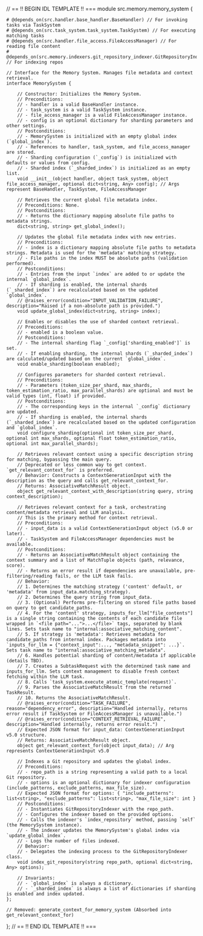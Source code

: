 // == !! BEGIN IDL TEMPLATE !! ===
module src.memory.memory_system {

    # @depends_on(src.handler.base_handler.BaseHandler) // For invoking tasks via TaskSystem
    # @depends_on(src.task_system.task_system.TaskSystem) // For executing matching tasks
    # @depends_on(src.handler.file_access.FileAccessManager) // For reading file content
    # @depends_on(src.memory.indexers.git_repository_indexer.GitRepositoryIndexer) // For indexing repos

    // Interface for the Memory System. Manages file metadata and context retrieval.
    interface MemorySystem {

        // Constructor: Initializes the Memory System.
        // Preconditions:
        // - handler is a valid BaseHandler instance.
        // - task_system is a valid TaskSystem instance.
        // - file_access_manager is a valid FileAccessManager instance.
        // - config is an optional dictionary for sharding parameters and other settings.
        // Postconditions:
        // - MemorySystem is initialized with an empty global index (`global_index`).
        // - References to handler, task_system, and file_access_manager are stored.
        // - Sharding configuration (`_config`) is initialized with defaults or values from config.
        // - Sharded index (`_sharded_index`) is initialized as an empty list.
        void __init__(object handler, object task_system, object file_access_manager, optional dict<string, Any> config); // Args represent BaseHandler, TaskSystem, FileAccessManager

        // Retrieves the current global file metadata index.
        // Preconditions: None.
        // Postconditions:
        // - Returns the dictionary mapping absolute file paths to metadata strings.
        dict<string, string> get_global_index();

        // Updates the global file metadata index with new entries.
        // Preconditions:
        // - index is a dictionary mapping absolute file paths to metadata strings. Metadata is used for the 'metadata' matching strategy.
        // - File paths in the index MUST be absolute paths (validation performed).
        // Postconditions:
        // - Entries from the input `index` are added to or update the internal `global_index`.
        // - If sharding is enabled, the internal shards (`_sharded_index`) are recalculated based on the updated `global_index`.
        // @raises_error(condition="INPUT_VALIDATION_FAILURE", description="Raised if a non-absolute path is provided.")
        void update_global_index(dict<string, string> index);

        // Enables or disables the use of sharded context retrieval.
        // Preconditions:
        // - enabled is a boolean value.
        // Postconditions:
        // - The internal sharding flag `_config['sharding_enabled']` is set.
        // - If enabling sharding, the internal shards (`_sharded_index`) are calculated/updated based on the current `global_index`.
        void enable_sharding(boolean enabled);

        // Configures parameters for sharded context retrieval.
        // Preconditions:
        // - Parameters (token_size_per_shard, max_shards, token_estimation_ratio, max_parallel_shards) are optional and must be valid types (int, float) if provided.
        // Postconditions:
        // - The corresponding keys in the internal `_config` dictionary are updated.
        // - If sharding is enabled, the internal shards (`_sharded_index`) are recalculated based on the updated configuration and `global_index`.
        void configure_sharding(optional int token_size_per_shard, optional int max_shards, optional float token_estimation_ratio, optional int max_parallel_shards);

        // Retrieves relevant context using a specific description string for matching, bypassing the main query.
        // Deprecated or less common way to get context. `get_relevant_context_for` is preferred.
        // Behavior: Constructs a ContextGenerationInput with the description as the query and calls get_relevant_context_for.
        // Returns: AssociativeMatchResult object.
        object get_relevant_context_with_description(string query, string context_description);

        // Retrieves relevant context for a task, orchestrating content/metadata retrieval and LLM analysis.
        // This is the primary method for context retrieval.
        // Preconditions:
        // - input_data is a valid ContextGenerationInput object (v5.0 or later).
        // - TaskSystem and FileAccessManager dependencies must be available.
        // Postconditions:
        // - Returns an AssociativeMatchResult object containing the context summary and a list of MatchTuple objects (path, relevance, score).
        // - Returns an error result if dependencies are unavailable, pre-filtering/reading fails, or the LLM task fails.
        // Behavior:
        // 1. Determines the matching strategy ('content' default, or 'metadata' from input_data.matching_strategy).
        // 2. Determines the query string from input_data.
        // 3. (Optional) Performs pre-filtering on stored file paths based on query to get candidate_paths.
        // 4. For the 'content' strategy, inputs_for_llm["file_contents"] is a single string containing the contents of each candidate file wrapped in `<file path="...">...</file>` tags, separated by blank lines. Sets task name to "internal:associative_matching_content".
        // 5. If strategy is 'metadata': Retrieves metadata for candidate_paths from internal index. Packages metadata into `inputs_for_llm = {"context_input":..., "metadata_snippet": ...}`. Sets task name to "internal:associative_matching_metadata".
        // 6. Handles potential sharding of content/metadata if applicable (details TBD).
        // 7. Creates a SubtaskRequest with the determined task name and inputs_for_llm. Sets context management to disable fresh context fetching within the LLM task.
        // 8. Calls `task_system.execute_atomic_template(request)`.
        // 9. Parses the AssociativeMatchResult from the returned TaskResult.
        // 10. Returns the AssociativeMatchResult.
        // @raises_error(condition="TASK_FAILURE", reason="dependency_error", description="Handled internally, returns error result if TaskSystem or FileAccessManager is unavailable.")
        // @raises_error(condition="CONTEXT_RETRIEVAL_FAILURE", description="Handled internally, returns error result.")
        // Expected JSON format for input_data: ContextGenerationInput v5.0 structure.
        // Returns: AssociativeMatchResult object.
        object get_relevant_context_for(object input_data); // Arg represents ContextGenerationInput v5.0

        // Indexes a Git repository and updates the global index.
        // Preconditions:
        // - repo_path is a string representing a valid path to a local Git repository.
        // - options is an optional dictionary for indexer configuration (include_patterns, exclude_patterns, max_file_size).
        // Expected JSON format for options: { "include_patterns": list<string>, "exclude_patterns": list<string>, "max_file_size": int }
        // Postconditions:
        // - Instantiates GitRepositoryIndexer with the repo_path.
        // - Configures the indexer based on the provided options.
        // - Calls the indexer's `index_repository` method, passing `self` (the MemorySystem instance).
        // - The indexer updates the MemorySystem's global index via `update_global_index`.
        // - Logs the number of files indexed.
        // Behavior:
        // - Delegates the indexing process to the GitRepositoryIndexer class.
        void index_git_repository(string repo_path, optional dict<string, Any> options);

        // Invariants:
        // - `global_index` is always a dictionary.
        // - `_sharded_index` is always a list of dictionaries if sharding is enabled and index updated.
    };

    // Removed: generate_context_for_memory_system (Absorbed into get_relevant_context_for)

};
// == !! END IDL TEMPLATE !! ===
